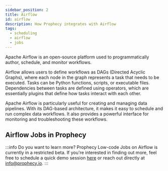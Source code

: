 ```yaml
---
sidebar_position: 2
title: Airflow
id: airflow
description: How Prophecy integrates with Airflow
tags:
  - scheduling
  - airflow
  - jobs
---
```


Apache Airflow is an open-source platform used to programmatically author, schedule, and monitor workflows.

Airflow allows users to define workflows as DAGs (Directed Acyclic Graphs), where each node in the graph represents a task that needs to be executed.
Tasks can be Python functions, scripts, or executable files. Dependencies between tasks are defined using operators, which are essentially plugins that define how tasks interact with each other.

Apache Airflow is particularly useful for creating and managing data pipelines. With its DAG-based architecture, it makes it easy to schedule and run complex data workflows. It also provides a powerful interface for monitoring and troubleshooting these workflows.

## Airflow Jobs in Prophecy

:::info Do you want to learn more?
Prophecy Low-code Jobs on Airflow is currently in a restricted beta. If you're interested in finding out more, feel free
to schedule a quick demo session [here](https://www.prophecy.io/request-a-demo) or reach out directly at
[info@prophecy.io](mailto:info@prophecy.io).
:::
